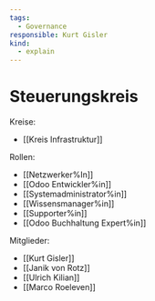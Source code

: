 ```yaml
---
tags:
  - Governance
responsible: Kurt Gisler
kind:
  - explain
---
```

# Steuerungskreis

Kreise:

* [[Kreis Infrastruktur]]

Rollen:

* [[Netzwerker%In]]
* [[Odoo Entwickler%in]]
* [[Systemadministrator%in]]
* [[Wissensmanager%in]]
* [[Supporter%in]]
* [[Odoo Buchhaltung Expert%in]]


Mitglieder:

* [[Kurt Gisler]]
* [[Janik von Rotz]]
* [[Ulrich Kilian]]
* [[Marco Roeleven]]